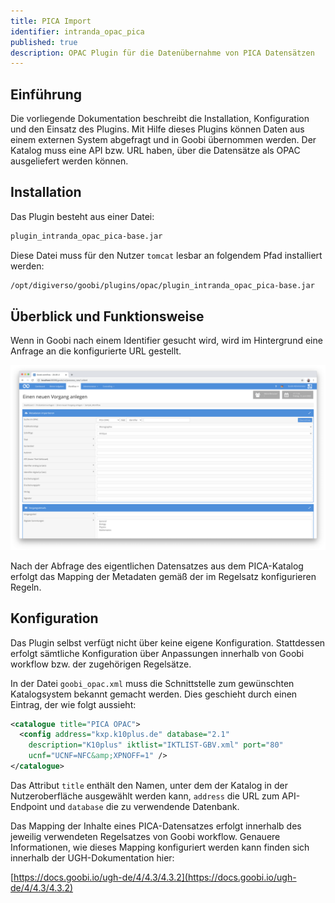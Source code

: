 ```yaml
---
title: PICA Import
identifier: intranda_opac_pica
published: true
description: OPAC Plugin für die Datenübernahme von PICA Datensätzen
---
```

## Einführung
Die vorliegende Dokumentation beschreibt die Installation, Konfiguration und den Einsatz des Plugins. Mit Hilfe dieses Plugins können Daten aus einem externen System abgefragt und in Goobi übernommen werden. Der Katalog muss eine API bzw. URL haben, über die Datensätze als OPAC ausgeliefert werden können.


## Installation
Das Plugin besteht aus einer Datei:

```bash
plugin_intranda_opac_pica-base.jar
```

Diese Datei muss für den Nutzer `tomcat` lesbar an folgendem Pfad installiert werden:

```bash
/opt/digiverso/goobi/plugins/opac/plugin_intranda_opac_pica-base.jar
```


## Überblick und Funktionsweise
Wenn in Goobi nach einem Identifier gesucht wird, wird im Hintergrund eine Anfrage an die konfigurierte URL gestellt.

![Oberfläche von Goobi workflow zur Abfrage des Katalogs](screen1_de.png)

Nach der Abfrage des eigentlichen Datensatzes aus dem PICA-Katalog erfolgt das Mapping der Metadaten gemäß der im Regelsatz konfigurieren Regeln.


## Konfiguration
Das Plugin selbst verfügt nicht über keine eigene Konfiguration. Stattdessen erfolgt sämtliche Konfiguration über Anpassungen innerhalb von Goobi workflow bzw. der zugehörigen Regelsätze.

In der Datei `goobi_opac.xml` muss die Schnittstelle zum gewünschten Katalogsystem bekannt gemacht werden. Dies geschieht durch einen Eintrag, der wie folgt aussieht:

```xml
<catalogue title="PICA OPAC">
  <config address="kxp.k10plus.de" database="2.1"
    description="K10plus" iktlist="IKTLIST-GBV.xml" port="80"
    ucnf="UCNF=NFC&amp;XPNOFF=1" />
</catalogue>
```

Das Attribut `title` enthält den Namen, unter dem der Katalog in der Nutzeroberfläche ausgewählt werden kann, `address` die URL zum API-Endpoint und `database` die zu verwendende Datenbank.

Das Mapping der Inhalte eines PICA-Datensatzes erfolgt innerhalb des jeweilig verwendeten Regelsatzes von Goobi workflow. Genauere Informationen, wie dieses Mapping konfiguriert werden kann finden sich innerhalb der UGH-Dokumentation hier:

[https://docs.goobi.io/ugh-de/4/4.3/4.3.2](https://docs.goobi.io/ugh-de/4/4.3/4.3.2)

